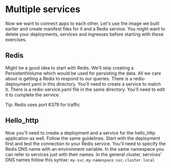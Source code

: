 # Multiple services

Now we want to connect apps to each other. Let's use the image we built earlier and create manifest files for it and a Redis service. You might want to delete your deployments, services and ingresses before starting with these exercises.

## Redis

Might be a good idea to start with Redis. We'll skip creating a PersistentVolume which would be used for persisting the data. All we care about is getting a Redis to respond to our queries. There is a redis-deployment.yaml in this directory. You'll need to create a service to match it. There is a redis-service.yaml file in the same directory. You'll need to edit it to complete the service. 

Tip: Redis uses port 6379 for traffic

## Hello_http

Now you'll need to create a deployment and a service for the hello_http application as well. Follow the same guidelines. Start with the deployment first and test the connection to your Redis service. You'll need to specify the Redis DNS name with an environment variable. In the same namespace you can refer to services just with their names. In the general cluster, services' DNS names follow this syntax:
`my-svc.my-namespace.svc.cluster.local`